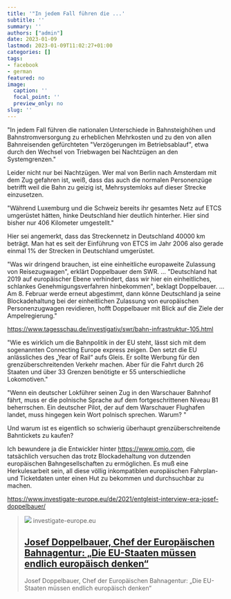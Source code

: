 ```yaml
---
title: '"In jedem Fall führen die ...'
subtitle: ''
summary: ''
authors: ["admin"]
date: 2023-01-09
lastmod: 2023-01-09T11:02:27+01:00
categories: []
tags:
- facebook
- german
featured: no
image:
  caption: ''
  focal_point: ''
  preview_only: no
slug: ''
---
```

"In jedem Fall führen die nationalen Unterschiede in Bahnsteighöhen und Bahnstromversorgung zu erheblichen Mehrkosten und zu den von allen Bahnreisenden gefürchteten "Verzögerungen im Betriebsablauf", etwa durch den Wechsel von Triebwagen bei Nachtzügen an den Systemgrenzen."

Leider nicht nur bei Nachtzügen. Wer mal von Berlin nach Amsterdam mit dem Zug gefahren ist, weiß, dass das auch die normalen Personenzüge betrifft weil die Bahn zu geizig ist, Mehrsystemloks auf dieser Strecke einzusetzen. 

"Während Luxemburg und die Schweiz bereits ihr gesamtes Netz auf ETCS umgerüstet hätten, hinke Deutschland hier deutlich hinterher. Hier sind bisher nur 406 Kilometer umgestellt."

Hier sei angemerkt, dass das Streckennetz in Deutschland 40000 km beträgt. Man hat es seit der Einführung von ETCS im Jahr 2006 also gerade einmal 1% der Strecken in Deutschland umgerüstet. 

"Was wir dringend brauchen, ist eine einheitliche europaweite Zulassung von Reisezugwagen", erklärt Doppelbauer dem SWR.
...
"Deutschland hat 2019 auf europäischer Ebene verhindert, dass wir hier ein einheitliches, schlankes Genehmigungsverfahren hinbekommen", beklagt Doppelbauer.
...
Am 8. Februar werde erneut abgestimmt, dann könne Deutschland ja seine Blockadehaltung bei der einheitlichen Zulassung von europäischen Personenzugwagen revidieren, hofft Doppelbauer mit Blick auf die Ziele der Ampelregierung."

https://www.tagesschau.de/investigativ/swr/bahn-infrastruktur-105.html

"Wie es wirklich um die Bahnpolitik in der EU steht, lässt sich mit dem sogenannten Connecting Europe express zeigen. Den setzt die EU anlässliches des „Year of Rail“ aufs Gleis. Er sollte Werbung für den grenzüberschreitenden Verkehr machen. Aber für die Fahrt durch 26 Staaten und über 33 Grenzen benötigte er 55 unterschiedliche Lokomotiven."

"Wenn ein deutscher Lokführer seinen Zug in den Warschauer Bahnhof fährt, muss er die polnische Sprache auf dem fortgeschrittenen Niveau B1 beherrschen. Ein deutscher Pilot, der auf dem Warschauer Flughafen landet, muss hingegen kein Wort polnisch sprechen. Warum? "

Und warum ist es eigentlich so schwierig überhaupt grenzüberschreitende Bahntickets zu kaufen? 

Ich bewundere ja die Entwickler hinter https://www.omio.com, die tatsächlich versuchen das trotz Blockadehaltung von dutzenden europäischen Bahngesellschaften zu ermöglichen. Es muß eine Herkulesarbeit sein, all diese völlig inkompatiblen europäischen Fahrplan- und Ticketdaten unter einen Hut zu bekommen und durchsuchbar zu machen.  

https://www.investigate-europe.eu/de/2021/entgleist-interview-era-josef-doppelbauer/
> [![](https://www.investigate-europe.eu/images/logoAlt.png)](https://www.investigate-europe.eu/de/2021/entgleist-interview-era-josef-doppelbauer/)
> investigate-europe.eu
> ## [Josef Doppelbauer, Chef der Europäischen Bahnagentur: „Die EU-Staaten müssen endlich europäisch denken“](https://www.investigate-europe.eu/de/2021/entgleist-interview-era-josef-doppelbauer/)
>
>Josef Doppelbauer, Chef der Europäischen Bahnagentur: „Die EU-Staaten müssen endlich europäisch denken“


